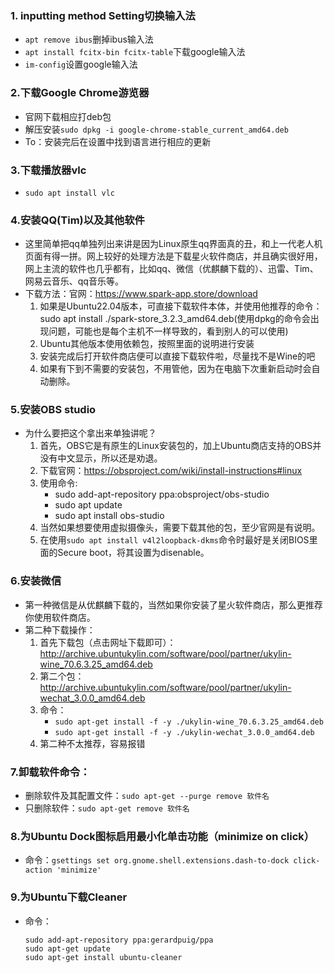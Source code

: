 ### 1. inputting method Setting切换输入法
* `apt remove ibus`删掉ibus输入法
* `apt install fcitx-bin fcitx-table`下载google输入法
* `im-config`设置google输入法

### 2.下载Google Chrome游览器 
* 官网下载相应打deb包
* 解压安装`sudo dpkg -i google-chrome-stable_current_amd64.deb`
* To：安装完后在设置中找到语言进行相应的更新

### 3.下载播放器vlc
* `sudo apt install vlc`

### 4.安装QQ(Tim)以及其他软件
* 这里简单把qq单独列出来讲是因为Linux原生qq界面真的丑，和上一代老人机页面有得一拼。网上较好的处理方法是下载星火软件商店，并且确实很好用，网上主流的软件也几乎都有，比如qq、微信（优麒麟下载的）、迅雷、Tim、网易云音乐、qq音乐等。
* 下载方法：官网：https://www.spark-app.store/download
    1. 如果是Ubuntu22.04版本，可直接下载软件本体，并使用他推荐的命令：sudo apt install ./spark-store_3.2.3_amd64.deb(使用dpkg的命令会出现问题，可能也是每个主机不一样导致的，看到别人的可以使用)
    2. Ubuntu其他版本使用依赖包，按照里面的说明进行安装
    3. 安装完成后打开软件商店便可以直接下载软件啦，尽量找不是Wine的吧
    4. 如果有下到不需要的安装包，不用管他，因为在电脑下次重新启动时会自动删除。

### 5.安装OBS studio
* 为什么要把这个拿出来单独讲呢？
    1. 首先，OBS它是有原生的Linux安装包的，加上Ubuntu商店支持的OBS并没有中文显示，所以还是劝退。
    2. 下载官网：https://obsproject.com/wiki/install-instructions#linux
    3. 使用命令:
        * sudo add-apt-repository ppa:obsproject/obs-studio
        * sudo apt update
        * sudo apt install obs-studio
    4. 当然如果想要使用虚拟摄像头，需要下载其他的包，至少官网是有说明。
    5. 在使用`sudo apt install v4l2loopback-dkms`命令时最好是关闭BIOS里面的Secure boot，将其设置为disenable。

### 6.安装微信
* 第一种微信是从优麒麟下载的，当然如果你安装了星火软件商店，那么更推荐你使用软件商店。
* 第二种下载操作：
    1. 首先下载包（点击网址下载即可）：http://archive.ubuntukylin.com/software/pool/partner/ukylin-wine_70.6.3.25_amd64.deb
    2. 第二个包：http://archive.ubuntukylin.com/software/pool/partner/ukylin-wechat_3.0.0_amd64.deb
    3. 命令：
        * `sudo apt-get install -f -y ./ukylin-wine_70.6.3.25_amd64.deb`
        * `sudo apt-get install -f -y ./ukylin-wechat_3.0.0_amd64.deb`
    4. 第二种不太推荐，容易报错

### 7.卸载软件命令：
* 删除软件及其配置文件：`sudo apt-get --purge remove 软件名`
* 只删除软件：`sudo apt-get remove 软件名`

### 8.为Ubuntu Dock图标启用最小化单击功能（minimize on click）
* 命令：`gsettings set org.gnome.shell.extensions.dash-to-dock click-action 'minimize'`

### 9.为Ubuntu下载Cleaner
* 命令：
    ````
    sudo add-apt-repository ppa:gerardpuig/ppa
    sudo apt-get update
    sudo apt-get install ubuntu-cleaner
    ````



